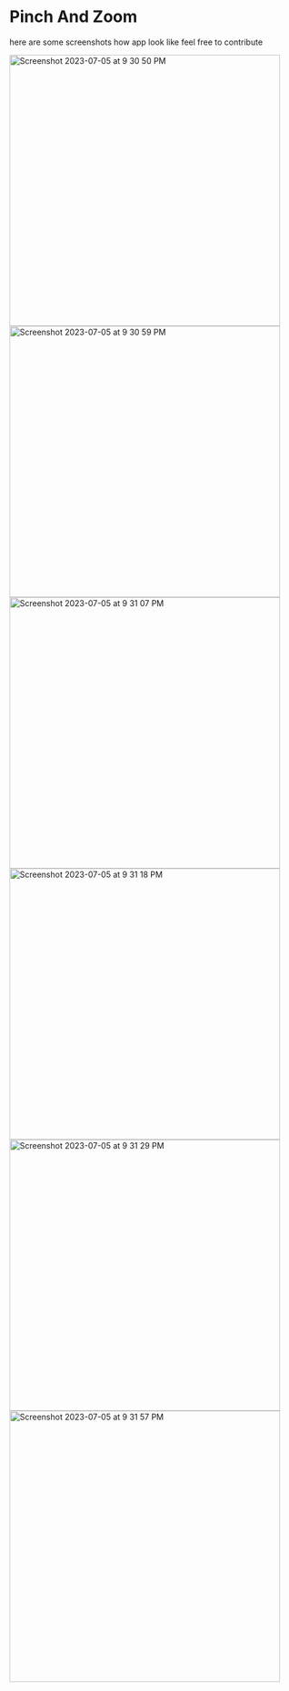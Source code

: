 # Pinch And Zoom

here are some screenshots how app look like feel free to contribute

<img width="476" alt="Screenshot 2023-07-05 at 9 30 50 PM" src="https://github.com/kunalmanshani/Pinch/assets/40658240/969b6944-6d43-4a6b-98d9-5f2bc1cf2de8">


<img width="476" alt="Screenshot 2023-07-05 at 9 30 59 PM" src="https://github.com/kunalmanshani/Pinch/assets/40658240/d88eaebe-4f7f-4bd9-aec1-4f532a95021d">


<img width="476" alt="Screenshot 2023-07-05 at 9 31 07 PM" src="https://github.com/kunalmanshani/Pinch/assets/40658240/b1dd9132-c03f-4852-8daf-d7425f410b5e">


<img width="476" alt="Screenshot 2023-07-05 at 9 31 18 PM" src="https://github.com/kunalmanshani/Pinch/assets/40658240/cdcd6063-7ff0-4926-9b9a-2b88947187cd">


<img width="476" alt="Screenshot 2023-07-05 at 9 31 29 PM" src="https://github.com/kunalmanshani/Pinch/assets/40658240/cb9d9ed7-12bc-4274-8543-c285626280b7">


<img width="476" alt="Screenshot 2023-07-05 at 9 31 57 PM" src="https://github.com/kunalmanshani/Pinch/assets/40658240/0b4d1dbf-7e1d-4090-95e4-c032edc14719">
